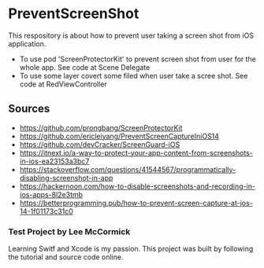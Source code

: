 # PreventScreenShot
This respository is about how to prevent user taking a screen shot from iOS application. 
- To use pod 'ScreenProtectorKit' to prevent screen shot from user for the whole app. See code at Scene Delegate
- To use some layer covert some filed when user take a scree shot. See code at RedViewController

## Sources
 - https://github.com/prongbang/ScreenProtectorKit
 - https://github.com/ericleiyang/PreventScreenCaptureIniOS14
 - https://github.com/devCracker/ScreenGuard-iOS
 - https://itnext.io/a-way-to-protect-your-app-content-from-screenshots-in-ios-ea23153a3bc7
 - https://stackoverflow.com/questions/41544567/programmatically-disabling-screenshot-in-app
 - https://hackernoon.com/how-to-disable-screenshots-and-recording-in-ios-apps-8l2e3tmb
 - https://betterprogramming.pub/how-to-prevent-screen-capture-at-ios-14-1f01173c31c0
 
### Test Project by Lee McCormick
Learning Switf and Xcode is my passion. This project was built by following the tutorial and source code online.

